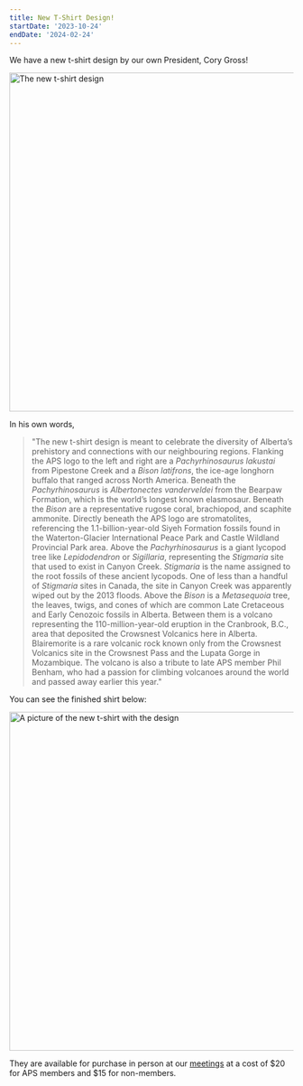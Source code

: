 ```yaml
---
title: New T-Shirt Design!
startDate: '2023-10-24'
endDate: '2024-02-24'
---
```


We have a new t-shirt design by our own President, Cory Gross!

<img src="/announcement-media/APSShirt2-medium.png" alt="The new t-shirt design" width="600" />

In his own words,

> "The new t-shirt design is meant to celebrate the diversity of Alberta’s prehistory and connections with our neighbouring regions. Flanking the APS logo to the left and right are a _Pachyrhinosaurus lakustai_ from Pipestone Creek and a _Bison latifrons_, the ice-age longhorn buffalo that ranged across North America. Beneath the _Pachyrhinosaurus_ is _Albertonectes vanderveldei_ from the Bearpaw Formation, which is the world’s longest known elasmosaur. Beneath the _Bison_ are a representative rugose coral, brachiopod, and scaphite ammonite. Directly beneath the APS logo are stromatolites, referencing the 1.1-billion-year-old Siyeh Formation fossils found in the Waterton-Glacier International Peace Park and Castle Wildland Provincial Park area. Above the _Pachyrhinosaurus_ is a giant lycopod tree like _Lepidodendron_ or _Sigillaria_, representing the _Stigmaria_ site that used to exist in Canyon Creek. _Stigmaria_ is the name assigned to the root fossils of these ancient lycopods. One of less than a handful of _Stigmaria_ sites in Canada, the site in Canyon Creek was apparently wiped out by the 2013 floods. Above the _Bison_ is a _Metasequoia_ tree, the leaves, twigs, and cones of which are common Late Cretaceous and Early Cenozoic fossils in Alberta. Between them is a volcano representing the 110-million-year-old eruption in the Cranbrook, B.C., area that deposited the Crowsnest Volcanics here in Alberta. Blairemorite is a rare volcanic rock known only from the Crowsnest Volcanics site in the Crowsnest Pass and the Lupata Gorge in Mozambique. The volcano is also a tribute to late APS member Phil Benham, who had a passion for climbing volcanoes around the world and passed away earlier this year."

You can see the finished shirt below:

<img src="/announcement-media/APSShirt2-shirt-cropped.jpg" alt="A picture of the new t-shirt with the design" width="600" />

They are available for purchase in person at our [meetings](/events/monthlymeetings) at a cost of $20 for APS members and $15 for non-members.
